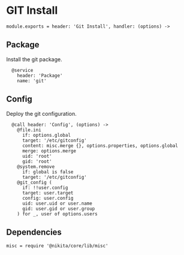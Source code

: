 
# GIT Install

    module.exports = header: 'Git Install', handler: (options) ->

## Package

Install the git package.

      @service
        header: 'Package'
        name: 'git'

## Config

Deploy the git configuration.

      @call header: 'Config', (options) ->
        @file.ini
          if: options.global
          target: '/etc/gitconfig'
          content: misc.merge {}, options.properties, options.global
          merge: options.merge
          uid: 'root'
          gid: 'root'
        @system.remove
          if: global is false
          target: '/etc/gitconfig'
        @git_config (
          if: !!user.config
          target: user.target
          config: user.config
          uid: user.uid or user.name
          gid: user.gid or user.group
        ) for _, user of options.users

## Dependencies

    misc = require '@nikita/core/lib/misc'
